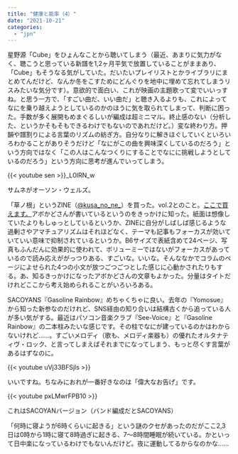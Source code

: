 ```yaml
---
title: "健康と能率（4）"
date: "2021-10-21"
categories: 
  - "jpn"
---
```


星野源「Cube」をひょんなことから聴いてしまう（最近、あまりに気力がなく、聴こうと思っている新譜を1,2ヶ月平気で放置していることがままあり、「Cube」もそうなる気がしていた。だいたいプレイリストとかライブラリにまとめてんだけど、なんか冬をこすためにどんぐりを地中に埋めて忘れてしまうリスみたいな気分です）。意欲的で面白い、これが映画の主題歌って変でいいっすね。と思う一方で、「すごい曲だ、いい曲だ」と聴き入るよりも、これによってなにを乗り越えようとしているのかのほうに気を取られてしまって、判断に困った。手数が多く展開もめまぐるしいが編成は超ミニマル。終止感のない（分析した、というかそもそもできるわけでもないのであれだけど。）変な終わり方。押韻や譜割りによる言葉のリズムの紡ぎ方。自分なりに解きほぐしていくといろいろわかることがありそうだけど「なにがこの曲を興味深くしているのだろう」という方向ではなく「この人はこんなつくりにすることでなにに挑戦しようとしているのだろう」という方向に思考が進んでいってしまう。

{{< youtube sen >}}\_L0IRN\_w

サムネがオーソン・ウェルズ。

「草ノ根」というZINE（[@kusa\_no\_ne\_](https://www.instagram.com/kusa_no_ne_/)）を買った。vol.2とのこと。[ここで買えます。](https://kusanone901.base.shop/)アボかどさんが書いているというのをきっかけに知った。紙面は想像していたよりもしゅっとしているというか、ZINEに自分がしばしば感じるような過剰さやアマチュアリズムはそれほどなく、テーマも記事もフォーカスが効いていていい意味で抑制されているというか。B6サイズで表紙含めて24ページ、写真もふんだんに効果的に使われて、ボリューミーではないがフォーカスがあっているので読み応えががっつりある、すごいな。いいな。そんななかでコラムのページによせられた4つの小文が放つごつごつとした感じに心動かされたりもする。あ、知るきっかけになったアボかどさんの文章もよかった。分量はタイトだけれどここから考え始められることがいろいろある。

SACOYANS『Gasoline Rainbow』めちゃくちゃに良い。去年の『Yomosue』から知った新参なのだけれど、SNS経由の知り合いは結構古くから追っている人が多い気がする。最近はパソコン音楽クラブ『See-Voice』と『Gasoline Rainbow』の二本柱みたいな感じです。その柱でなにが建っているのかはわからないけれど……。すごいメロディ（歌も、メロディ楽器も）の優れたオルタナティヴ・ロック、と言ってしまえばそれまでになってしまう、もっと尽くす言葉があるはずなのに。

{{< youtube uVj33BFSjls >}}

いいですね。ちなみにおれが一番好きなのは「偉大なお告げ」です。

{{< youtube pxLMwrFPB10 >}}

これはSACOYANバージョン（バンド編成だとSACOYANS）

「何時に寝ようが6時くらいに起きる」という謎のクセがあったのだがここ2,3日は0時から1時に寝て8時過ぎに起きる、7～8時間睡眠が続いている。かといって日中楽になっているわけでもないんだけど。夜に運動してるからなのかな……
